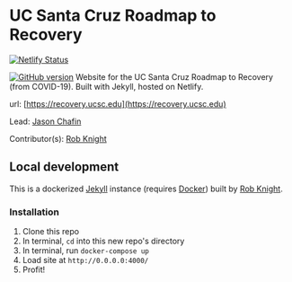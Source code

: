 # UC Santa Cruz Roadmap to Recovery

[![Netlify Status](https://api.netlify.com/api/v1/badges/4fc59578-e400-4c10-bc99-a3804eb38230/deploy-status)](https://app.netlify.com/sites/ucsc-recovery/deploys)

[![GitHub version](https://badge.fury.io/gh/ucsc%2Fsite-recovery.svg)](https://badge.fury.io/gh/ucsc%2Fsite-recovery)
Website for the UC Santa Cruz Roadmap to Recovery (from COVID-19). Built with Jekyll, hosted on Netlify.

url: [https://recovery.ucsc.edu](https://recovery.ucsc.edu)

Lead: [Jason Chafin](https://github.com/Herm71)

Contributor(s): [Rob Knight](https://github.com/knice)

## Local development

This is a dockerized [Jekyll](https://jekyllrb.com/) instance (requires [Docker](https://www.docker.com/)) built by [Rob Knight](https://github.com/knice).


### Installation

1. Clone this repo
2. In terminal, `cd` into this new repo's directory
2. In terminal, run `docker-compose up`
3. Load site at `http://0.0.0.0:4000/`
4. Profit!

